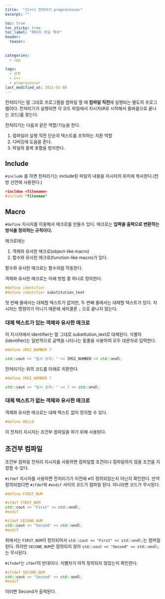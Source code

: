 ```yaml
---
title:  "[C++] 전처리기 preprocessor"
excerpt: ""

toc: true
toc_sticky: true
toc_label: "페이지 주요 목차"
header:
  teaser: 
  
  
categories:
  - cpp
  
tags:
  - 공부
  - C++
  - preprocessor
last_modified_at: 2021-01-08
---
```


전처리기는 말 그대로 프로그램을 컴파일 할 때 **컴파일 직전**에 실행되는 별도의 프로그램이다.
전처리기가 실행되면 각 코드 파일에서 지시자(#로 시작해서 줄바꿈으로 끝나는 코드)를 찾는다.

전처리기는 다음과 같은 역할/기능을 한다.

1. 컴파일러 실행 직전 단순히 텍스트를 조작하는 치환 역할
2. 디버깅에 도움을 준다.
3. 파일의 중복 포함을 방지한다.

## Include

`#include` 를 하면 전처리기는 include된 파일의 내용을 지시자의 위치에 복사한다.(전방 선언에 사용한다.)

```cpp
#incldue <filename>
#include "filenmae"
```

## Macro

`#define` 지시자를 이용해서 매크로를 만들수 있다. 매크로는 **입력을 출력으로 변환하는 방식을 정의하는 규칙이다.**

매크로에는

1. 객체와 유사한 매크로(object-like macro)
2. 함수와 유사한 매크로(function-like macro)가 있다.

함수와 유사한 매크로는 함수처럼 작동한다.

객체와 유사한 매크로는 아래 방법 중 하나로 정의한다.

```cpp
#define identifier
#define identifier substitution_text
```

첫 번째 줄에서는 대체할 텍스트가 없지만, 두 번째 줄에서는 대체할 텍스트가 있다. 지시자는 명령어가 아니기 때문에
세미콜론 `;` 으로 끝나지 않는다.

### 대체 텍스트가 있는 객체와 유사한 매크로

이 지시자에서 identifier는 말 그대로 substitution_text로 대체된다. 식별자(identifier)는 일반적으로 공백을 나타나는 밑줄을 사용하여
모두 대문자로 입력한다.

```cpp
#define IMSI_NUMBER 7

std::cout << "임시 숫자: " << IMSI_NUMBER << std::endl;
```

전처리기는 위의 코드를 아래로 치환한다.

```cpp
#define IMSI_NUMBER 7

std::cout << "임시 숫자: " << 7 << std::endl;
```

### 대체 텍스트가 없는 객체와 유사한 매크로

객체와 유사한 매크로는 대체 텍스트 없이 정의할 수 있다.

```cpp
#define HELLO
```

이 전처리 지시자는 조건부 컴파일을 하기 위해 사용된다.

## 조건부 컴파일

조건부 컴파일 전처리 지시자를 사용하면 컴파일할 조건이나 컴파일하지 않을 조건을 지정할 수 있다.

`#ifdef` 지시자를 사용하면 전처리기가 이전에 `#`이 정의되었는지 아닌지 확인한다. 만약 정의되었다면 
`#ifdef`와 `#endif` 사이의 코드가 컴파일 된다. 아니라면 코드가 무시된다.

```cpp
#define FIRST_NUM

#ifdef FIRST_NUM
std::cout << "First" << std::endl;
#endif

#ifdef SECOND_NUM
std::cout << "Second" << std::endl;
#endif
```

위에서는 `FIRST_NUM`이 정의되어서 `std::cout << "First" << std::endl;`는 컴파일된다.
하지만 `SECOND_NUM`은 정의되지 않아 `std::cout << "Second" << std::endl;`는 무시된다.

`#ifndef`는 `ifdef`의 반대이다. 식별자가 아직 정의되지 않았는지 확인한다.

```cpp
#ifndef SECOND_NUM
std::cout << "Second" << std::endl;
#endif
```

이러면 Second가 출력된다.
